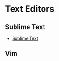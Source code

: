 Text Editors
==============================


Sublime Text
------------------------------

- [Sublime Text](http://www.sublimetext.com/)


Vim
------------------------------
